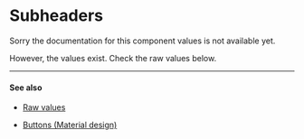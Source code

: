 # Subheaders

Sorry the documentation for this component values is not available yet.

However, the values exist. Check the raw values below.


---

#### See also

- [Raw values](https://github.com/AoDevBlue/MaterialValues/blob/master/material-values/src/main/res-component/values/subheader.xml)

- [Buttons (Material design)](https://material.google.com/components/subheaders.html)


